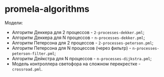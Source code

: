 # promela-algorithms
 
Модели:
- Алгоритм Деккера для 2 процессов - `2-processes-dekker.pml`;
- Алгоритм Деккера для N процессов - `n-processes-dekker.pml`;
- Алгоритм Петерсона для 2 процессов - `2-processes-peterson.pml`;
- Алгоритм Петерсона для N процессов (через фильтр) - `n-processes-peterson-filter.pml`;
- Алгоритм Дейкстра для N процессов - `n-processes-dijkstra.pml`;
- Модель контроллера светофора на сложном перекрестке - `crossroad.pml`.
